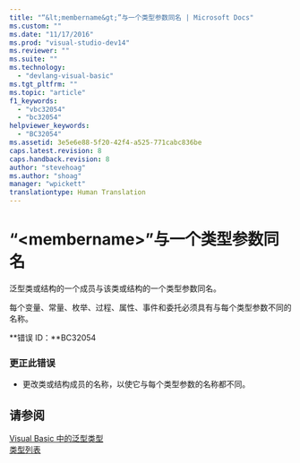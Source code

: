 ```yaml
---
title: "“&lt;membername&gt;”与一个类型参数同名 | Microsoft Docs"
ms.custom: ""
ms.date: "11/17/2016"
ms.prod: "visual-studio-dev14"
ms.reviewer: ""
ms.suite: ""
ms.technology: 
  - "devlang-visual-basic"
ms.tgt_pltfrm: ""
ms.topic: "article"
f1_keywords: 
  - "vbc32054"
  - "bc32054"
helpviewer_keywords: 
  - "BC32054"
ms.assetid: 3e5e6e88-5f20-42f4-a525-771cabc836be
caps.latest.revision: 8
caps.handback.revision: 8
author: "stevehoag"
ms.author: "shoag"
manager: "wpickett"
translationtype: Human Translation
---
```

# “&lt;membername&gt;”与一个类型参数同名
泛型类或结构的一个成员与该类或结构的一个类型参数同名。  
  
 每个变量、常量、枚举、过程、属性、事件和委托必须具有与每个类型参数不同的名称。  
  
 **错误 ID：**BC32054  
  
### 更正此错误  
  
-   更改类或结构成员的名称，以使它与每个类型参数的名称都不同。  
  
## 请参阅  
 [Visual Basic 中的泛型类型](../../visual-basic/programming-guide/language-features/data-types/generic-types.md)   
 [类型列表](../../visual-basic/language-reference/statements/type-list.md)